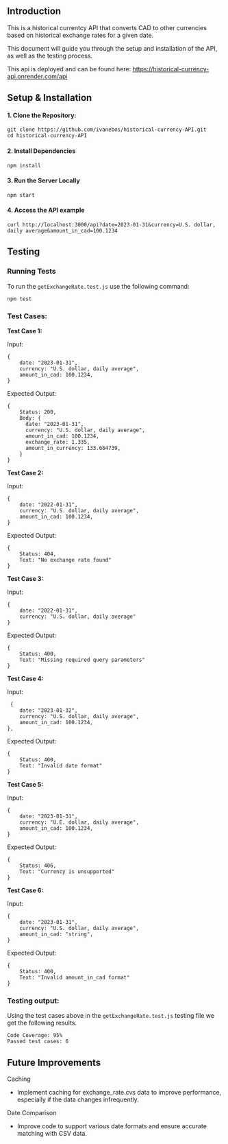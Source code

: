 ## Introduction

This is a historical currentcy API that converts CAD to other currencies based on historical exchange rates for a given date.

This document will guide you through the setup and installation of the API, as well as the testing process.

This api is deployed and can be found here: https://historical-currency-api.onrender.com/api


## Setup & Installation

#### 1. Clone the Repository:
```
git clone https://github.com/ivanebos/historical-currency-API.git
cd historical-currency-API
```

#### 2. Install Dependencies
```
npm install
```

#### 3. Run the Server Locally
```
npm start
```
#### 4. Access the API example
```
curl http://localhost:3000/api?date=2023-01-31&currency=U.S. dollar, daily average&amount_in_cad=100.1234
```


## Testing

### Running Tests
To run the `getExchangeRate.test.js` use the following command:
```
npm test
```

### Test Cases:
**Test Case 1:**

Input:
```
{
    date: "2023-01-31",
    currency: "U.S. dollar, daily average",
    amount_in_cad: 100.1234,
}
```
Expected Output:
```
{
    Status: 200,
    Body: {
      date: "2023-01-31",
      currency: "U.S. dollar, daily average",
      amount_in_cad: 100.1234,
      exchange_rate: 1.335,
      amount_in_currency: 133.664739,
    }
}
```

**Test Case 2:**

Input:
```
{
    date: "2022-01-31",
    currency: "U.S. dollar, daily average",
    amount_in_cad: 100.1234,
}
```
Expected Output:
```
{
    Status: 404,
    Text: "No exchange rate found"
}
```

**Test Case 3:**

Input:
```
{
    date: "2022-01-31",
    currency: "U.S. dollar, daily average"
}
```
Expected Output:
```
{
    Status: 400,
    Text: "Missing required query parameters"
}
```
**Test Case 4:**

Input:
```
 {
    date: "2023-01-32",
    currency: "U.S. dollar, daily average",
    amount_in_cad: 100.1234,
},
```
Expected Output:
```
{
    Status: 400,
    Text: "Invalid date format"
}
```
**Test Case 5:**

Input:
```
{
    date: "2023-01-31",
    currency: "U.E. dollar, daily average",
    amount_in_cad: 100.1234,
}
```
Expected Output:
```
{
    Status: 406,
    Text: "Currency is unsupported"
}
```

**Test Case 6:**

Input:
```
{
    date: "2023-01-31",
    currency: "U.S. dollar, daily average",
    amount_in_cad: "string",
}
```
Expected Output:
```
{
    Status: 400,
    Text: "Invalid amount_in_cad format"
}
```

### Testing output:
Using the test cases above in the `getExchangeRate.test.js` testing file we get the following results.
```
Code Coverage: 95%
Passed test cases: 6
```

## Future Improvements

Caching
- Implement caching for exchange_rate.cvs data to improve performance, especially if the data changes infrequently.

Date Comparison
- Improve code to support various date formats and ensure accurate matching with CSV data.


